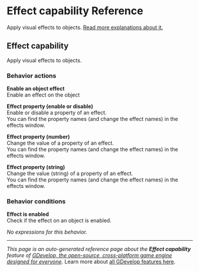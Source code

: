 # Effect capability Reference

Apply visual effects to objects. [Read more explanations about it.](/gdevelop5/objects)



## Effect capability 

Apply visual effects to objects. 

### Behavior actions

**Enable an object effect**  
Enable an effect on the object

**Effect property (enable or disable)**  
Enable or disable a property of an effect.  
You can find the property names (and change the effect names) in the effects window.

**Effect property (number)**  
Change the value of a property of an effect.  
You can find the property names (and change the effect names) in the effects window.

**Effect property (string)**  
Change the value (string) of a property of an effect.  
You can find the property names (and change the effect names) in the effects window.

### Behavior conditions

**Effect is enabled**  
Check if the effect on an object is enabled.

_No expressions for this behavior._


---
*This page is an auto-generated reference page about the **Effect capability** feature of [GDevelop, the open-source, cross-platform game engine designed for everyone](https://gdevelop.io/).* Learn more about [all GDevelop features here](/gdevelop5/all-features).